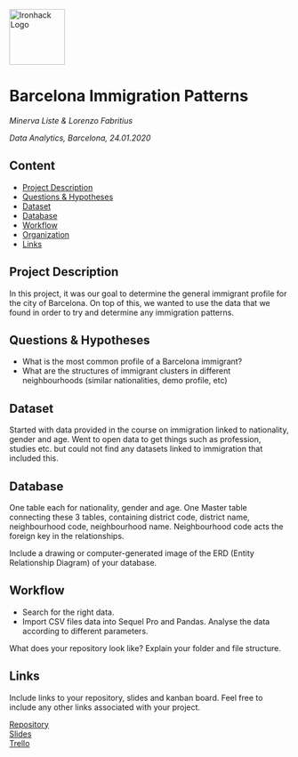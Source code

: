 <img src="https://bit.ly/2VnXWr2" alt="Ironhack Logo" width="100"/>

# Barcelona Immigration Patterns
*Minerva Liste & Lorenzo Fabritius*

*Data Analytics, Barcelona, 24.01.2020*

## Content
- [Project Description](#project-description)
- [Questions & Hypotheses](#questions-hypotheses)
- [Dataset](#dataset)
- [Database](#database)
- [Workflow](#workflow)
- [Organization](#organization)
- [Links](#links)


## Project Description
In this project, it was our goal to determine the general immigrant profile for the city of Barcelona. On top of this, we wanted to use the data that we found in order to try and determine any immigration patterns. 

## Questions & Hypotheses
- What is the most common profile of a Barcelona immigrant?
- What are the structures of immigrant clusters in different neighbourhoods (similar nationalities, demo profile, etc)

## Dataset
Started with data provided in the course on immigration linked to nationality, gender and age. Went to open data to get things such as profession, studies etc. but could not find any datasets linked to immigration that included this.

## Database
One table each for nationality, gender and age. One Master table connecting these 3 tables, containing district code, district name, neighbourhood code, neighbourhood name. Neighbourhood code acts the foreign key in the relationships. 

Include a drawing or computer-generated image of the ERD (Entity Relationship Diagram) of your database.

## Workflow
- Search for the right data.
- Import CSV files data into Sequel Pro and Pandas. Analyse the data according to different parameters.


What does your repository look like? Explain your folder and file structure.

## Links
Include links to your repository, slides and kanban board. Feel free to include any other links associated with your project.

[Repository](https://github.com/minervaliste/Project-Week-2-Barcelona)  
[Slides](https://docs.google.com/presentation/d/1a4HEJ368qKvTNCm7AVXx9alHv--Exb2X47clcsYRGkQ/edit#slide=id.p)  
[Trello](https://trello.com/en)  
